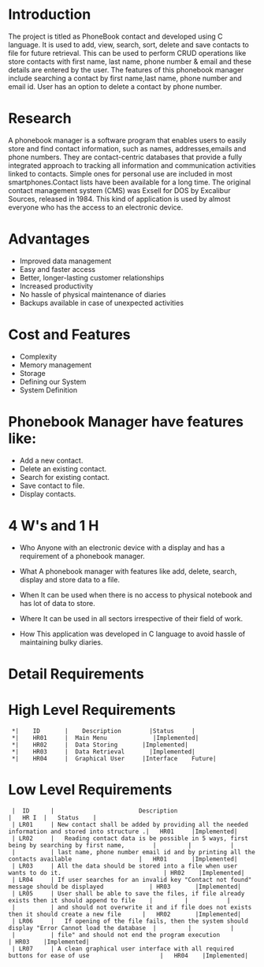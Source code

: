 # Introduction
 The project is titled as PhoneBook contact and developed using C language. It is used to add, view, search, sort, delete and save contacts to file for future      retrieval. This can be used to perform CRUD operations like store contacts with first name, last name, phone number & email and these details are entered by the user.   The features of this phonebook manager include searching a contact by first name,last name, phone number and email id. User has an option to delete a contact by phone   number.
# Research
A phonebook manager is a software program that enables users to easily store and find contact information, such as names, addresses,emails and phone numbers. They are contact-centric databases that provide a fully integrated approach to tracking all information and communication activities linked to contacts. Simple ones for personal use are included in most smartphones.Contact lists have been available for a long time. The original contact management system (CMS) was Exsell for DOS by Excalibur Sources, released in 1984. This kind of application is used by almost everyone who has the access to an electronic device.

# Advantages
* Improved data management
* Easy and faster access
* Better, longer-lasting customer relationships
* Increased productivity
* No hassle of physical maintenance of diaries
* Backups available in case of unexpected activities

# Cost and Features
* Complexity
* Memory management
* Storage
* Defining our System
* System Definition

# Phonebook Manager have features like:

* Add a new contact.
* Delete an existing contact.
* Search for existing contact.
* Save contact to file.
* Display contacts.

# 4 W's and 1 H
* Who
 Anyone with an electronic device with a display and has a requirement of a phonebook manager.

* What
 A phonebook manager with features like add, delete, search, display and store data to a file.

* When
 It can be used when there is no access to physical notebook and has lot of data to store.

* Where
 It can be used in all sectors irrespective of their field of work.

* How
 This application was developed in C language to avoid hassle of maintaining bulky diaries.

# Detail Requirements

# High Level Requirements

     *|    ID       |	 Description        |Status     |   
     *|    HR01     |  Main Menu	         |Implemented|
     *|    HR02	    |  Data Storing	      |Implemented|
     *|    HR03	    |  Data Retrieval	    |Implemented|
     *|    HR04     |  Graphical User     |Interface	Future|
     
# Low Level Requirements

     |  ID      |	                     Description                                                              |	  HR I  |	Status    |
     | LR01	    | New contact shall be added by providing all the needed information and stored into structure .|  	HR01	 |Implemented|
     | LR02     |	Reading contact data is be possible in 5 ways, first being by searching by first name,        |         |           |
     |          | last name, phone number email id and by printing all the contacts available                   |	HR01	   |Implemented|
     | LR03	    | All the data should be stored into a file when user wants to do it.	                          | HR02    |Implemented|
     | LR04	    | If user searches for an invalid key "Contact not found" message should be displayed	          | HR03	   |Implemented|
     | LR05	    | User shall be able to save the files, if file already exists then it should append to file    |         |           |
     |          | and should not overwrite it and if file does not exists then it should create a new file      |	HR02	   |Implemented|
     | LR06     |	If opening of the file fails, then the system should display "Error Cannot load the database  |         |           | 
     |          | file" and should not end the program execution	                                               | HR03    |Implemented|                    
     | LR07	    | A clean graphical user interface with all required buttons for ease of use                    |	HR04    |Implemented| 
     
